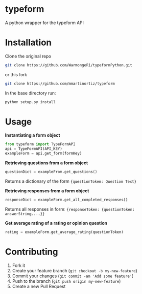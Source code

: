 # typeform
A python wrapper for the typeform API

# Installation
Clone the original repo </br>
```bash
git clone https://github.com/WarmongeR1/typeformPython.git
```

or this fork
```bash
git clone https://github.com/mmartinortiz/typeform
```

In the base directory run:
```bash
python setup.py install
```

# Usage
**Instantiating a form object**
```python
from typeform import TypeFormAPI
api = TypeFormAPI(API_KEY)
exampleForm = api.get_form(formKey)
```

**Retrieving questions from a form object**
```python
questionDict = exampleFrom.get_questions()
```
Returns a dictionary of the form `{questionToken: Question Text}`

**Retrieving responses from a form object**
```python
responseDict = exampleForm.get_all_completed_responses()
```

Returns all responses in form: `{responseToken: {questionToken: answerString....}}`

**Get average rating of a rating or opinion question**
```python
rating = exampleForm.get_average_rating(questionToken)
```

# Contributing

1. Fork it
2. Create your feature branch (`git checkout -b my-new-feature`)
3. Commit your changes (`git commit -am 'Add some feature'`)
4. Push to the branch (`git push origin my-new-feature`)
5. Create a new Pull Request
